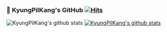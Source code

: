 ### 👋 KyungPilKang's GitHub [![Hits](https://hits.seeyoufarm.com/api/count/incr/badge.svg?url=https%3A%2F%2Fgithub.com%2FKyungPilKang&count_bg=%2379C83D&title_bg=%23555555&icon=trustpilot.svg&icon_color=%2380E596&title=Hits&edge_flat=false)](https://hits.seeyoufarm.com)

![KyungPilKang's github stats](https://github-readme-stats.vercel.app/api?username=KyungPilKang&show_icons=true)
[![KyungPilKang's github stats](https://github-readme-stats.vercel.app/api/top-langs/?username=KyungPilKang&show_icons=true&hide_border=true&title_color=004386&icon_color=004386&layout=compact)](https://github.com/KyungPilKang)

<!--
**KyungPilKang/KyungPilKang** is a ✨ _special_ ✨ repository because its `README.md` (this file) appears on your GitHub profile.

Here are some ideas to get you started:

- 🔭 I’m currently working on ...
- 🌱 I’m currently learning ...
- 👯 I’m looking to collaborate on ...
- 🤔 I’m looking for help with ...
- 💬 Ask me about ...
- 📫 How to reach me: ...
- 😄 Pronouns: ...
- ⚡ Fun fact: ...
-->
